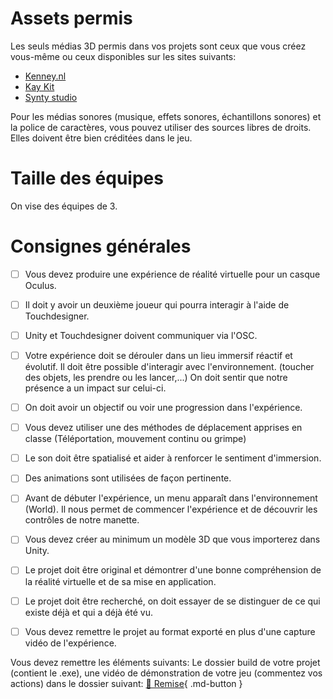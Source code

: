 # Assets permis
Les seuls médias 3D permis dans vos projets sont ceux que vous créez vous-même ou ceux disponibles sur les sites suivants:     

- [Kenney.nl](https://kenney.nl/assets/category:3D?sort=update)
- [Kay Kit](https://kaylousberg.itch.io/)
- [Synty studio](../unity/modeles_synty.md)

Pour les médias sonores (musique, effets sonores, échantillons sonores) et la police de caractères, vous pouvez utiliser des sources libres de droits. Elles doivent être bien créditées dans le jeu.

# Taille des équipes
On vise des équipes de 3. 

# Consignes générales
- [ ] Vous devez produire une expérience de réalité virtuelle pour un casque Oculus.
- [ ] Il doit y avoir un deuxième joueur qui pourra interagir à l'aide de Touchdesigner.
- [ ] Unity et Touchdesigner doivent communiquer via l'OSC.
- [ ] Votre expérience doit se dérouler dans un lieu immersif réactif et évolutif. Il doit être possible d'interagir avec l'environnement. (toucher des objets, les prendre ou les lancer,...) On doit sentir que notre présence a un impact sur celui-ci.
- [ ] On doit avoir un objectif ou voir une progression dans l'expérience.
- [ ] Vous devez utiliser une des méthodes de déplacement apprises en classe (Téléportation, mouvement continu ou grimpe)
- [ ] Le son doit être spatialisé et aider à renforcer le sentiment d'immersion.
- [ ] Des animations sont utilisées de façon pertinente.
- [ ] Avant de débuter l'expérience, un menu apparaît dans l'environnement (World). Il nous permet de commencer l'expérience et de découvrir les contrôles de notre manette.
- [ ] Vous devez créer au minimum un modèle 3D que vous importerez dans Unity.
- [ ] Le projet doit être original et démontrer d'une bonne compréhension de la réalité virtuelle et de sa mise en application.
- [ ] Le projet doit être recherché, on doit essayer de se distinguer de ce qui existe déjà et qui a déjà été vu.
- [ ] Vous devez remettre le projet au format exporté en plus d'une capture vidéo de l'expérience.


Vous devez remettre les éléments suivants: Le dossier build de votre projet (contient le .exe), une vidéo de démonstration de votre jeu (commentez vos actions) dans le dossier suivant:
[📁 Remise](https://cmontmorency365-my.sharepoint.com/:f:/g/personal/lora_boisvert_cmontmorency_qc_ca/EuyNWLjHvnxPqPRiz6w8G08BhltAFOQm4P7kHai5QuqqAA?e=68qUHJ){ .md-button }   

